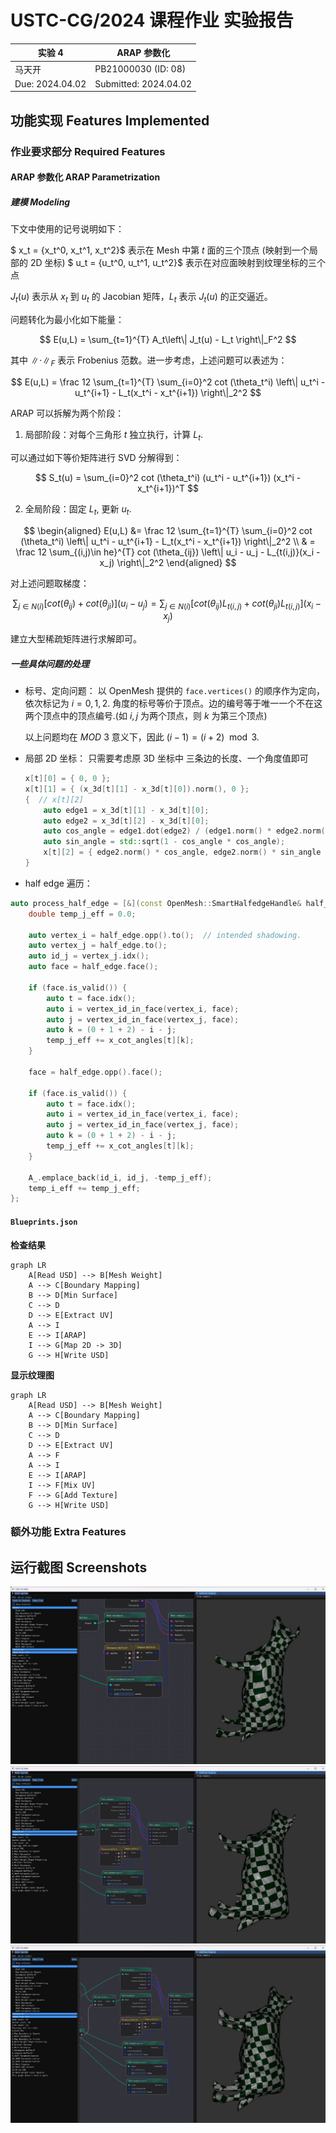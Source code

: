 # USTC-CG/2024 课程作业 实验报告

| 实验 4          | ARAP 参数化 |
| --------------- | ---------------------- |
| 马天开          | PB21000030 (ID: 08)    |
| Due: 2024.04.02 | Submitted: 2024.04.02  |

## 功能实现 Features Implemented

### 作业要求部分 Required Features

#### ARAP 参数化 ARAP Parametrization

##### 建模 Modeling

下文中使用的记号说明如下：

$ x_t = \{x_t^0, x_t^1, x_t^2\}$ 表示在 Mesh 中第 $t$ 面的三个顶点 (映射到一个局部的 2D 坐标)
$ u_t = \{u_t^0, u_t^1, u_t^2\}$ 表示在对应面映射到纹理坐标的三个点

$J_t(u)$ 表示从 $x_t$ 到 $u_t$ 的 Jacobian 矩阵，$L_t$ 表示 $J_t(u)$ 的正交逼近。

问题转化为最小化如下能量：

$$
E(u,L) = \sum_{t=1}^{T} A_t\left\| J_t(u) - L_t \right\|_F^2
$$

其中 $\left\| \cdot \right\|_F$ 表示 Frobenius 范数。进一步考虑，上述问题可以表述为：

$$
E(u,L) = \frac 12 \sum_{t=1}^{T} \sum_{i=0}^2 cot (\theta_t^i) \left\| u_t^i - u_t^{i+1} - L_t(x_t^i - x_t^{i+1}) \right\|_2^2
$$

ARAP 可以拆解为两个阶段：

1. 局部阶段：对每个三角形 $t$ 独立执行，计算 $L_t$.

可以通过如下等价矩阵进行 SVD 分解得到：

$$
S_t(u) = \sum_{i=0}^2 cot (\theta_t^i) (u_t^i - u_t^{i+1}) (x_t^i - x_t^{i+1})^T
$$

2. 全局阶段：固定 $L_t$, 更新 $u_t$.

$$
\begin{aligned}
E(u,L) &= \frac 12 \sum_{t=1}^{T} \sum_{i=0}^2 cot (\theta_t^i) \left\| u_t^i - u_t^{i+1} - L_t(x_t^i - x_t^{i+1}) \right\|_2^2 \\
& = \frac 12 \sum_{(i,j)\in he}^{T} cot (\theta_{ij}) \left\| u_i - u_j - L_{t(i,j)}(x_i - x_j) \right\|_2^2
\end{aligned}
$$

对上述问题取梯度：

$$
\sum_{j \in N(i)} [cot(\theta_{ij}) + cot(\theta_{ji})] (u_i - u_j) = \sum_{j \in N(i)} [cot(\theta_{ij})L_{t(i,j)} + cot(\theta_{ji})L_{t(i,j)}] (x_i - x_j)
$$

建立大型稀疏矩阵进行求解即可。

##### 一些具体问题的处理

- 标号、定向问题：
    以 OpenMesh 提供的 `face.vertices()` 的顺序作为定向，依次标记为 $i=0,1,2$.
    角度的标号等价于顶点。边的编号等于唯一一个不在这两个顶点中的顶点编号.(如 $i,j$ 为两个顶点，则 $k$ 为第三个顶点)

    以上问题均在 $MOD\ 3$ 意义下，因此 $(i-1) = (i+2) \mod 3$.

- 局部 2D 坐标：
    只需要考虑原 3D 坐标中 三条边的长度、一个角度值即可

    ```cpp
    x[t][0] = { 0, 0 };
    x[t][1] = { (x_3d[t][1] - x_3d[t][0]).norm(), 0 };
    {  // x[t][2]
        auto edge1 = x_3d[t][1] - x_3d[t][0];
        auto edge2 = x_3d[t][2] - x_3d[t][0];
        auto cos_angle = edge1.dot(edge2) / (edge1.norm() * edge2.norm());
        auto sin_angle = std::sqrt(1 - cos_angle * cos_angle);
        x[t][2] = { edge2.norm() * cos_angle, edge2.norm() * sin_angle };
    }
    ```

- half edge 遍历：
```cpp
auto process_half_edge = [&](const OpenMesh::SmartHalfedgeHandle& half_edge) {
    double temp_j_eff = 0.0;

    auto vertex_i = half_edge.opp().to();  // intended shadowing.
    auto vertex_j = half_edge.to();
    auto id_j = vertex_j.idx();
    auto face = half_edge.face();

    if (face.is_valid()) {
        auto t = face.idx();
        auto i = vertex_id_in_face(vertex_i, face);
        auto j = vertex_id_in_face(vertex_j, face);
        auto k = (0 + 1 + 2) - i - j;
        temp_j_eff += x_cot_angles[t][k];
    }

    face = half_edge.opp().face();

    if (face.is_valid()) {
        auto t = face.idx();
        auto i = vertex_id_in_face(vertex_i, face);
        auto j = vertex_id_in_face(vertex_j, face);
        auto k = (0 + 1 + 2) - i - j;
        temp_j_eff += x_cot_angles[t][k];
    }

    A_.emplace_back(id_i, id_j, -temp_j_eff);
    temp_i_eff += temp_j_eff;
};
```

#### `Blueprints.json`

**检查结果**

```mermaid
graph LR
    A[Read USD] --> B[Mesh Weight]
    A --> C[Boundary Mapping]
    B --> D[Min Surface]
    C --> D
    D --> E[Extract UV]
    A --> I
    E --> I[ARAP]
    I --> G[Map 2D -> 3D]
    G --> H[Write USD]
```

**显示纹理图**

```mermaid
graph LR
    A[Read USD] --> B[Mesh Weight]
    A --> C[Boundary Mapping]
    B --> D[Min Surface]
    C --> D
    D --> E[Extract UV]
    A --> F
    A --> I
    E --> I[ARAP]
    I --> F[Mix UV]
    F --> G[Add Texture]
    G --> H[Write USD]
```

### 额外功能 Extra Features

## 运行截图 Screenshots

![iter 1](./screentshots/iter1.jpg)
![iter 2](./screentshots/iter2.jpg)
![iter 3](./screentshots/iter3.jpg)